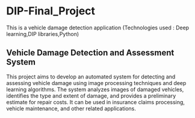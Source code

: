# DIP-Final_Project
This is a vehicle damage detection application (Technologies used : Deep learning,DIP libraries,Python)

## Vehicle Damage Detection and Assessment System

This project aims to develop an automated system for detecting and assessing vehicle damage using image processing techniques and deep learning algorithms. The system analyzes images of damaged vehicles, identifies the type and extent of damage, and provides a preliminary estimate for repair costs. It can be used in insurance claims processing, vehicle maintenance, and other related applications.
